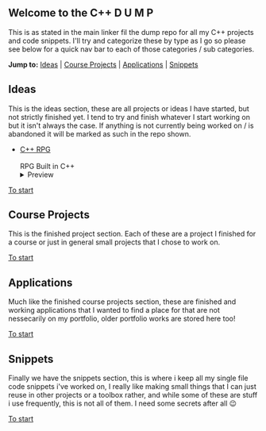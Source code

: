 ## Welcome to the C++ D U M P

This is as stated in the main linker fil the dump repo for all my C++ projects and code snippets. 
I'll try and categorize these by type as I go so please see below for a quick nav bar to each of 
those categories / sub categories.

**Jump to:** [Ideas](ideas) | [Course Projects](#finished_projects) | [Applications](#applications) | [Snippets](#snippets)

## Ideas

This is the ideas section, these are all projects or ideas I have started, but not strictly finished yet. I tend to try and finish whatever I start working on but it isn't always the case. If anything is not currently being worked on / is abandoned it will be marked as such in the repo shown.

- [C++ RPG](https://github.com/ShaAnder/RPG)
  <br><br>
  RPG Built in C++
  <br>
  <details>
    <summary>Preview</summary>
      <img loading="lazy" src="" height="300px">
  </details>

[To start](#welcome-to-the-c++-d-u-m-p)

## Course Projects

This is the finished project section. Each of these are a project I finished for a course or just in general small projects that I chose to work on.


[To start](#welcome-to-the-c++-d-u-m-p)

## Applications

Much like the finished course projects section, these are finished and working applications that I wanted to find a place for that are not nessecarily on my portfolio, older portfolio works are stored here too!

[To start](#welcome-to-the-c++-d-u-m-p)

## Snippets

Finally we have the snippets section, this is where i keep all my single file code snippets i've worked on, I really like making small things that I can just reuse in other projects or a toolbox rather, and while some of these are stuff i use frequently, this is not all of them. I need some secrets after all 😉

[To start](#welcome-to-the-c++-d-u-m-p)
